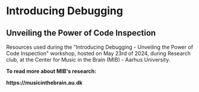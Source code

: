 # Introducing Debugging 
## Unveiling the Power of Code Inspection
Resources used during the "Introducing Debugging - Unveiling the Power of Code Inspection" workshop, hosted on May 23rd of 2024, during Research club, at the Center for Music in the Brain (MIB) - Aarhus University.

<b>To read more about MIB's research:<b>
<p>https://musicinthebrain.au.dk</p>


